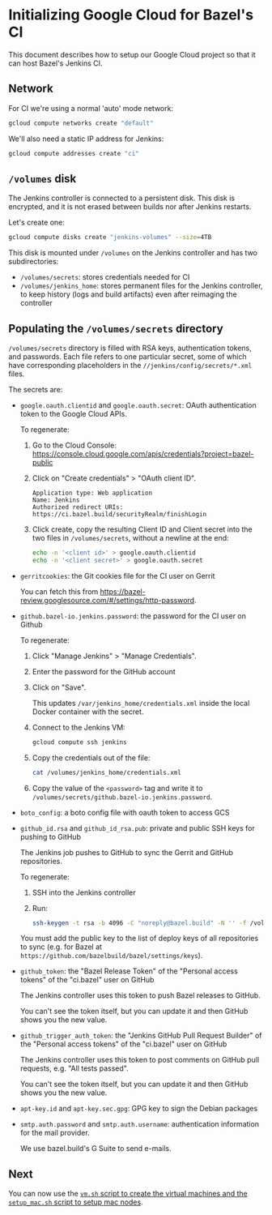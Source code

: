 # Initializing Google Cloud for Bazel's CI

This document describes how to setup our Google Cloud project so that it can
host Bazel's Jenkins CI.

## Network

For CI we're using a normal 'auto' mode network:

```bash
gcloud compute networks create "default"
```

We'll also need a static IP address for Jenkins:

```bash
gcloud compute addresses create "ci"
```

## `/volumes` disk

The Jenkins controller is connected to a persistent disk. This disk is
encrypted, and it is not erased between builds nor after Jenkins restarts.

Let's create one:

```bash
gcloud compute disks create "jenkins-volumes" --size=4TB
```

This disk is mounted under `/volumes` on the Jenkins controller and has two
subdirectories:

*   `/volumes/secrets`: stores credentials needed for CI
*   `/volumes/jenkins_home`: stores permanent files for the Jenkins controller,
    to keep history (logs and build artifacts) even after reimaging the
    controller

## Populating the `/volumes/secrets` directory

`/volumes/secrets` directory is filled with RSA keys, authentication tokens, and
passwords. Each file refers to one particular secret, some of which have
corresponding placeholders in the `//jenkins/config/secrets/*.xml` files.

The secrets are:

*   `google.oauth.clientid` and `google.oauth.secret`: OAuth authentication
    token to the Google Cloud APIs.

    To regenerate:

    1.  Go to the Cloud Console:
        https://console.cloud.google.com/apis/credentials?project=bazel-public

    2.  Click on "Create credentials" > "OAuth client ID".

        ```text
        Application type: Web application
        Name: Jenkins
        Authorized redirect URIs: https://ci.bazel.build/securityRealm/finishLogin
        ```

    3.  Click create, copy the resulting Client ID and Client secret into the
        two files in `/volumes/secrets`, without a newline at the end:

        ```sh
        echo -n '<client id>' > google.oauth.clientid
        echo -n '<client secret>' > google.oauth.secret
        ```

*   `gerritcookies`: the Git cookies file for the CI user on Gerrit

    You can fetch this from
    https://bazel-review.googlesource.com/#/settings/http-password.

*   `github.bazel-io.jenkins.password`: the password for the CI user on Github

    To regenerate:

    1.  Click "Manage Jenkins" > "Manage Credentials".
    2.  Enter the password for the GitHub account
    3.  Click on "Save".

        This updates `/var/jenkins_home/credentials.xml` inside
        the local Docker container with the secret.

    4.  Connect to the Jenkins VM:

        ```sh
        gcloud compute ssh jenkins
        ```

    5.  Copy the credentials out of the file:

        ```sh
        cat /volumes/jenkins_home/credentials.xml
        ```

    6.  Copy the value of the `<password>` tag and write it to
        `/volumes/secrets/github.bazel-io.jenkins.password`.

*   `boto_config`: a boto config file with oauth token to access GCS

*   `github_id.rsa` and `github_id_rsa.pub`: private and public SSH keys for
    pushing to GitHub

    The Jenkins job pushes to GitHub to sync the Gerrit and GitHub
    repositories.

    To regenerate:

    1.  SSH into the Jenkins controller
    2.  Run:

        ```sh
        ssh-keygen -t rsa -b 4096 -C "noreply@bazel.build" -N '' -f /volumes/secrets/github_id_rsa
        ```

    You must add the public key to the list of deploy keys of all repositories
    to sync (e.g. for Bazel at `https://github.com/bazelbuild/bazel/settings/keys`).

*   `github_token`: the "Bazel Release Token" of the "Personal access tokens"
    of the "ci.bazel" user on GitHub

    The Jenkins controller uses this token to push Bazel releases to GitHub.

    You can't see the token itself, but you can update it and then GitHub
    shows you the new value.

*   `github_trigger_auth_token`: the "Jenkins GitHub Pull Request Builder" of
    the "Personal access tokens" of the "ci.bazel" user on GitHub

    The Jenkins controller uses this token to post comments on GitHub pull
    requests, e.g. "All tests passed".

    You can't see the token itself, but you can update it and then GitHub
    shows you the new value.

*   `apt-key.id` and `apt-key.sec.gpg`: GPG key to sign the Debian packages

*   `smtp.auth.password` and `smtp.auth.username`: authentication information
    for the mail provider.

    We use bazel.build's G Suite to send e-mails.

## Next

You can now use the [`vm.sh` script to create the virtual machines and the
`setup_mac.sh` script to setup mac nodes](machines.md).

